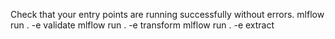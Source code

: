 Check that your entry points are running successfully without errors.
mlflow run . -e validate
mlflow run . -e transform
mlflow run . -e extract
